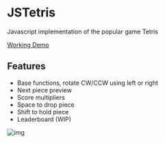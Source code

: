 # JSTetris
Javascript implementation of the popular game Tetris

[Working Demo](http://elie-harfouche.com/Projects/Tetris.JS/)

## Features
* Base functions, rotate CW/CCW using left or right
* Next piece preview
* Score multipliers
* Space to drop piece 
* Shift to hold piece
* Leaderboard (WIP)

![img](http://i.imgur.com/kUHE5IY.png)

